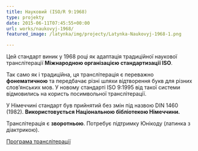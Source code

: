 ```yaml
---
title: Науковий (ISO/R 9:1968)
type: projekty
date: 2015-06-11T07:45:55+00:00
url: works/naukovyj-1968/
featured_image: /latynka/img/projecty/Latynka-Naukovyj-1968-1.png

---
```

Цей стандарт виник у 1968 році як адаптація традиційної наукової транслітерації **Міжнародною організацією стандартизації ISO**.

<!--more-->

Так само як і традиційна, ця транслітерація є переважно **фонематичною** та передбачає різні шляхи відтворення букв для різних слов’янських мов. У новому стандарті ISO 9:1995 від такої системи відмовились на користь посимвольної транслітерації.

У Німеччині стандарт був прийнятий без змін під назвою DIN 1460 (1982). **Використовується Національною бібліотекою Німеччини.**

Транслітерація є **зворотньою**. Потребує підтримку Юнікоду (латинка з діактрикою).

<a href="http://translit.kh.ua/?tkpn#isor9" target="_blank">Програма транслітерації</a>